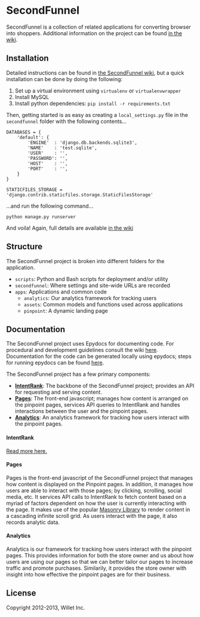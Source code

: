 SecondFunnel
============
SecondFunnel is a collection of related applications for converting browser
into shoppers. Additional information on the project can be found [in the
wiki](https://github.com/Willet/SecondFunnel/wiki).

Installation
------------
Detailed instructions can be found in [the SecondFunnel wiki](https://github.com/Willet/SecondFunnel/wiki/Environment-Setup), but a quick installation can
 be done by doing the following:

1. Set up a virtual environment using `virtualenv` or `virtualenvwrapper`
2. Install MySQL
3. Install python dependencies: `pip install -r requirements.txt`

Then, getting started is as easy as creating a `local_settings.py` file in the
`secondfunnel` folder with the following contents...

    DATABASES = {
        'default': {
            'ENGINE'  : 'django.db.backends.sqlite3',
            'NAME'    : 'test.sqlite',
            'USER'    : '',
            'PASSWORD': '',
            'HOST'    : '',
            'PORT'    : '',
        }
    }

    STATICFILES_STORAGE = 'django.contrib.staticfiles.storage.StaticFilesStorage'

...and run the following command...

    python manage.py runserver

And voila! Again, full details are available [in the wiki](https://github.com/Willet/SecondFunnel/wiki/Environment-Setup)

Structure
---------
The SecondFunnel project is broken into different folders for the application.

- `scripts`: Python and Bash scripts for deployment and/or utility
- `secondfunnel`: Where settings and site-wide URLs are recorded
- `apps`: Applications and common code
    - `analytics`: Our analytics framework for tracking users
    - `assets`: Common models and functions used across applications
    - `pinpoint`: A dynamic landing page

Documentation
-------------
The SecondFunnel project uses Epydocs for documenting code.  For procedural and development guidelines consult the wiki [here](https://github.com/Willet/SecondFunnel/wiki).  Documentation for the code can be generated locally using epydocs; steps for running epydocs can be found [here](https://github.com/Willet/SecondFunnel/wiki/Epydoc).


The SecondFunnel project has a few primary components:
* [**IntentRank**](.#intentrank):  The backbone of the SecondFunnel project; provides an API for requesting and serving content. 
* [**Pages**](.#pages): The front-end javascript; manages how content is arranged on the pinpoint pages, services API queries to IntentRank and handles interactions between the user and the pinpoint pages.
* [**Analytics**](.#analytics): An analytics framework for tracking how users interact with the pinpoint pages.


#### <a id="IntentRank"></a>IntentRank
[Read more here.](https://github.com/Willet/IntentRank)


#### <a id="Pages"></a> Pages
Pages is the front-end javascript of the SecondFunnel project that manages how content is displayed on the Pinpoint pages.  In addition, it manages how users are able to interact with those pages; by clicking, scrolling, social media, etc.  It services API calls to IntentRank to fetch content based on a myriad of factors dependent on how the user is currently interacting with the page.  It makes use of the popular [Masonry Library](https://github.com/desandro/masonry) to render content in a cascading infinite scroll grid.  As users interact with the page, it also records analytic data.


#### <a id="Analytics"></a> Analytics
Analytics is our framework for tracking how users interact with the pinpoint pages.  This provides information for both the store owner and us about how users are using our pages so that we can better tailor our pages to increase traffic and promote purchases.  Similarily, it provides the store owner with insight into how effective the pinpoint pages are for their business.


License
-------
Copyright 2012-2013, Willet Inc.
